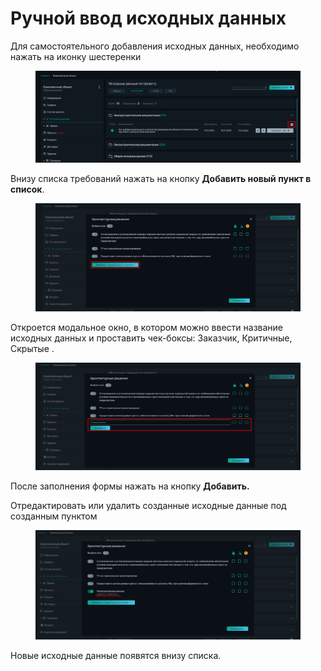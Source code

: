 # Ручной ввод исходных данных

Для самостоятельного добавления исходных данных, необходимо нажать на иконку шестеренки

<figure><img src="../../gitbook/assets/image (325).png" alt=""><figcaption></figcaption></figure>

Внизу списка требований нажать на кнопку **Добавить новый пункт в список**.

<figure><img src="../../gitbook/assets/image (326).png" alt=""><figcaption></figcaption></figure>

Откроется модальное окно, в котором можно ввести название исходных данных и проставить чек-боксы: Заказчик, Критичные, Скрытые .

<figure><img src="../../gitbook/assets/image (327).png" alt=""><figcaption></figcaption></figure>

После заполнения формы нажать на кнопку **Добавить.**

Отредактировать или удалить созданные исходные данные под созданным пунктом

<figure><img src="../../gitbook/assets/image (328).png" alt=""><figcaption></figcaption></figure>

Новые исходные данные появятся внизу списка.&#x20;

